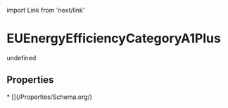 import Link from 'next/link'
# EUEnergyEfficiencyCategoryA1Plus

undefined

## Properties

<Grid>
* [](/Properties/Schema.org/)

</Grid>

